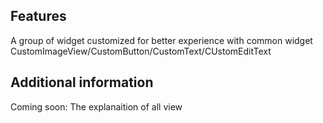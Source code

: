 

## Features

A group of widget customized for better experience with common widget
CustomImageView/CustomButton/CustomText/CUstomEditText

## Additional information
 
Coming soon: The explanaition of all view